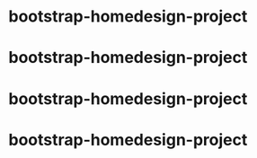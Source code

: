 # bootstrap-homedesign-project
# bootstrap-homedesign-project
# bootstrap-homedesign-project
# bootstrap-homedesign-project
